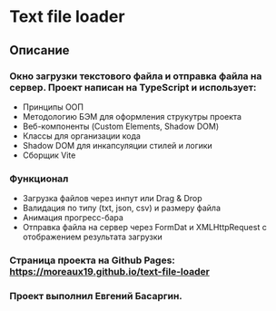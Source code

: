 # Text file loader

## Описание

### Окно загрузки текстового файла и отправка файла на сервер. Проект написан на TypeScript и использует:

- Принципы ООП
- Методологию БЭМ для оформления струкутры проекта
- Веб-компоненты (Custom Elements, Shadow DOM)
- Классы для организации кода
- Shadow DOM для инкапсуляции стилей и логики
- Сборщик Vite

### Функционал

- Загрузка файлов через инпут или Drag & Drop
- Валидация по типу (txt, json, csv) и размеру файла
- Анимация прогресс-бара
- Отправка файла на сервер через FormDat и XMLHttpRequest с отображением результата загрузки

### Страница проекта на Github Pages: https://moreaux19.github.io/text-file-loader

### Проект выполнил Евгений Басаргин.
